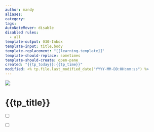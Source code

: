 ```yaml
---
author: mandy
aliases: 
category: 
tags: 
AutoNoteMover: disable
disabled rules:
  - all
template-output: 030-Inbox
template-input: title,body
template-replacement: "[[learning-template]]"
template-should-replace: sometimes
template-should-create: open-pane
created: "{{tp_today}}:{{tp_time}}"
modified: <% tp.file.last_modified_date("YYYY-MM-DD:HH:mm:ss") %>
---
```

![](https://pic.sopili.net/pub/emoji/twitter/2/72x72/1f4d6.png)
# {{tp_title}}

- [ ] []()
- [ ] []()


